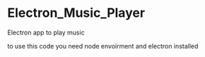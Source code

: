 # Electron_Music_Player
Electron app to play music


to use this code you need node envoirment and electron installed
